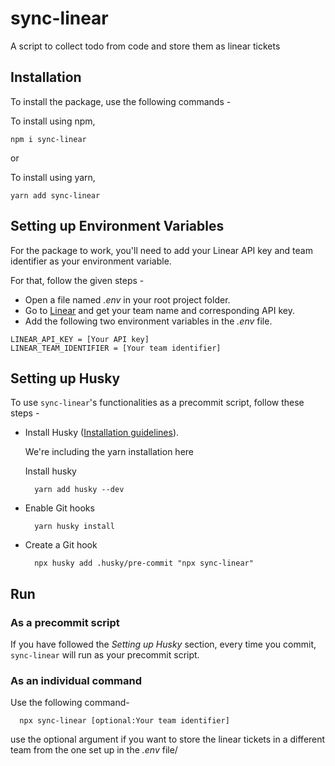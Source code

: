 # sync-linear

A script to collect todo from code and store them as linear tickets

## Installation

To install the package, use the following commands -

To install using npm,

```
npm i sync-linear
```

or

To install using yarn,

```
yarn add sync-linear
```

## Setting up Environment Variables

For the package to work, you'll need to add your Linear API key and team identifier as your environment variable.

For that, follow the given steps -

- Open a file named _.env_ in your root project folder.
- Go to [Linear](https://linear.app/) and get your team name and corresponding API key.
- Add the following two environment variables in the _.env_ file.

```
LINEAR_API_KEY = [Your API key]
LINEAR_TEAM_IDENTIFIER = [Your team identifier]
```

## Setting up Husky

To use `sync-linear`'s functionalities as a precommit script, follow these steps -

- Install Husky ([Installation guidelines](https://typicode.github.io/husky/#/)).

  We're including the yarn installation here

  Install husky

  ```
    yarn add husky --dev
  ```

- Enable Git hooks

  ```
    yarn husky install
  ```

- Create a Git hook
  ```
    npx husky add .husky/pre-commit "npx sync-linear"
  ```

## Run

### As a precommit script

If you have followed the _Setting up Husky_ section, every time you commit, `sync-linear` will run as your precommit script.

### As an individual command

Use the following command-

```
  npx sync-linear [optional:Your team identifier]
```

use the optional argument if you want to store the linear tickets in a different team from the one set up in the _.env_ file/
